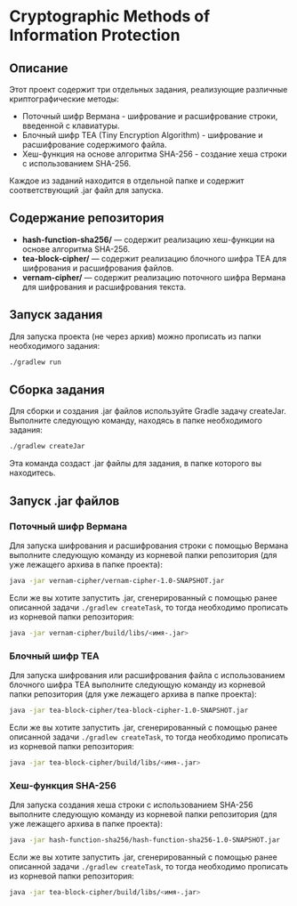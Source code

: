 # Cryptographic Methods of Information Protection

## Описание

Этот проект содержит три отдельных задания, реализующие различные криптографические методы:

- Поточный шифр Вермана - шифрование и расшифрование строки, введенной с клавиатуры.
- Блочный шифр TEA (Tiny Encryption Algorithm) - шифрование и расшифрование содержимого файла.
- Хеш-функция на основе алгоритма SHA-256 - создание хеша строки с использованием SHA-256.

Каждое из заданий находится в отдельной папке и содержит соответствующий .jar файл для запуска.

## Содержание репозитория

- **hash-function-sha256/** — содержит реализацию хеш-функции на основе алгоритма SHA-256.
- **tea-block-cipher/** — содержит реализацию блочного шифра TEA для шифрования и расшифрования файлов.
- **vernam-cipher/** — содержит реализацию поточного шифра Вермана для шифрования и расшифрования текста.

## Запуск задания

Для запуска проекта (не через архив) можно прописать из папки необходимого задания:

```bash
./gradlew run
```

## Сборка задания

Для сборки и создания .jar файлов используйте Gradle задачу createJar. Выполните следующую команду, находясь в папке
необходимого задания:

```bash
./gradlew createJar
```

Эта команда создаст .jar файлы для задания, в папке которого вы находитесь.

## Запуск .jar файлов

### Поточный шифр Вермана

Для запуска шифрования и расшифрования строки с помощью Вермана выполните следующую команду из корневой папки
репозитория (для уже лежащего архива в папке проекта):

```bash
java -jar vernam-cipher/vernam-cipher-1.0-SNAPSHOT.jar
```

Если же вы хотите запустить .jar, сгенерированный с помощью ранее описанной задачи ```./gradlew createTask```,
то тогда необходимо прописать из корневой папки репозитория:

```bash
java -jar vernam-cipher/build/libs/<имя-.jar>
```

### Блочный шифр TEA

Для запуска шифрования или расшифрования файла с использованием блочного шифра TEA выполните следующую команду из
корневой папки
репозитория (для уже лежащего архива в папке проекта):

```bash
java -jar tea-block-cipher/tea-block-cipher-1.0-SNAPSHOT.jar 
```

Если же вы хотите запустить .jar, сгенерированный с помощью ранее описанной задачи ```./gradlew createTask```,
то тогда необходимо прописать из корневой папки репозитория:

```bash
java -jar tea-block-cipher/build/libs/<имя-.jar>
```

### Хеш-функция SHA-256

Для запуска создания хеша строки с использованием SHA-256 выполните следующую команду из корневой папки
репозитория (для уже лежащего архива в папке проекта):

```bash
java -jar hash-function-sha256/hash-function-sha256-1.0-SNAPSHOT.jar
```

Если же вы хотите запустить .jar, сгенерированный с помощью ранее описанной задачи ```./gradlew createTask```,
то тогда необходимо прописать из корневой папки репозитория:

```bash
java -jar tea-block-cipher/build/libs/<имя-.jar>
```